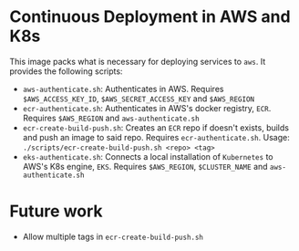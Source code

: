 # Continuous Deployment in AWS and K8s

This image packs what is necessary for deploying services to `aws`. It provides the following scripts:

* `aws-authenticate.sh`: Authenticates in AWS. Requires `$AWS_ACCESS_KEY_ID`, `$AWS_SECRET_ACCESS_KEY` and `$AWS_REGION`
* `ecr-authenticate.sh`: Authenticates in AWS's docker registry, `ECR`. Requires `$AWS_REGION` and `aws-authenticate.sh`
* `ecr-create-build-push.sh`: Creates an `ECR` repo if doesn't exists, builds and push an image to said repo. Requires `ecr-authenticate.sh`. Usage: `./scripts/ecr-create-build-push.sh <repo> <tag>`
* `eks-authenticate.sh`: Connects a local installation of `Kubernetes` to AWS's K8s engine, `EKS`. Requires `$AWS_REGION`, `$CLUSTER_NAME` and `aws-authenticate.sh`

# Future work

* Allow multiple tags in `ecr-create-build-push.sh`
